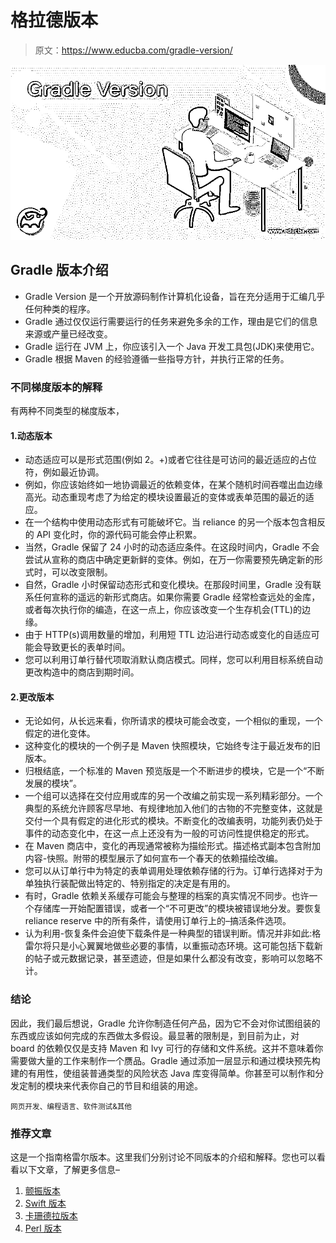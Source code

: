 # 格拉德版本

> 原文：<https://www.educba.com/gradle-version/>

![Gradle Version](img/82a91bfe6af07126cd801458364aeb07.png)



## Gradle 版本介绍

*   Gradle Version 是一个开放源码制作计算机化设备，旨在充分适用于汇编几乎任何种类的程序。
*   Gradle 通过仅仅运行需要运行的任务来避免多余的工作，理由是它们的信息来源或产量已经改变。
*   Gradle 运行在 JVM 上，你应该引入一个 Java 开发工具包(JDK)来使用它。
*   Gradle 根据 Maven 的经验遵循一些指导方针，并执行正常的任务。

### 不同梯度版本的解释

有两种不同类型的梯度版本，

#### 1.动态版本

*   动态适应可以是形式范围(例如 2。+)或者它往往是可访问的最近适应的占位符，例如最近协调。
*   例如，你应该始终如一地协调最近的依赖变体，在某个随机时间吞噬出血边缘高光。动态重现考虑了为给定的模块设置最近的变体或表单范围的最近的适应。
*   在一个结构中使用动态形式有可能破坏它。当 reliance 的另一个版本包含相反的 API 变化时，你的源代码可能会停止积累。
*   当然，Gradle 保留了 24 小时的动态适应条件。在这段时间内，Gradle 不会尝试从宣称的商店中确定更新鲜的变体。例如，在万一你需要预先确定新的形式时，可以改变限制。
*   自然，Gradle 小时保留动态形式和变化模块。在那段时间里，Gradle 没有联系任何宣称的遥远的新形式商店。如果你需要 Gradle 经常检查远处的金库，或者每次执行你的编造，在这一点上，你应该改变一个生存机会(TTL)的边缘。
*   由于 HTTP(s)调用数量的增加，利用短 TTL 边沿进行动态或变化的自适应可能会导致更长的表单时间。
*   您可以利用订单行替代项取消默认商店模式。同样，您可以利用目标系统自动更改构造中的商店到期时间。

#### 2.更改版本

*   无论如何，从长远来看，你所请求的模块可能会改变，一个相似的重现，一个假定的进化变体。
*   这种变化的模块的一个例子是 Maven 快照模块，它始终专注于最近发布的旧版本。
*   归根结底，一个标准的 Maven 预览版是一个不断进步的模块，它是一个“不断发展的模块”。
*   一个组可以选择在交付应用或库的另一个改编之前实现一系列精彩部分。一个典型的系统允许顾客尽早地、有规律地加入他们的古物的不完整变体，这就是交付一个具有假定的进化形式的模块。不断变化的改编表明，功能列表仍处于事件的动态变化中，在这一点上还没有为一般的可访问性提供稳定的形式。
*   在 Maven 商店中，变化的再现通常被称为描绘形式。描述格式副本包含附加内容-快照。附带的模型展示了如何宣布一个春天的依赖描绘改编。
*   您可以从订单行中为特定的表单调用处理依赖存储的行为。订单行选择对于为单独执行装配做出特定的、特别指定的决定是有用的。
*   有时，Gradle 依赖关系缓存可能会与整理的档案的真实情况不同步。也许一个存储库一开始配置错误，或者一个“不可更改”的模块被错误地分发。要恢复 reliance reserve 中的所有条件，请使用订单行上的–搞活条件选项。
*   认为利用-恢复条件会迫使下载条件是一种典型的错误判断。情况并非如此:格雷尔将只是小心翼翼地做些必要的事情，以重振动态环境。这可能包括下载新的帖子或元数据记录，甚至遗迹，但是如果什么都没有改变，影响可以忽略不计。

### 结论

因此，我们最后想说，Gradle 允许你制造任何产品，因为它不会对你试图组装的东西或应该如何完成的东西做太多假设。最显著的限制是，到目前为止，对 board 的依赖仅仅是支持 Maven 和 Ivy 可行的存储和文件系统。这并不意味着你需要做大量的工作来制作一个赝品。Gradle 通过添加一层显示和通过模块预先构建的有用性，使组装普通类型的风险状态 Java 库变得简单。你甚至可以制作和分发定制的模块来代表你自己的节目和组装的用途。

<small>网页开发、编程语言、软件测试&其他</small>

### 推荐文章

这是一个指南格雷尔版本。这里我们分别讨论不同版本的介绍和解释。您也可以看看以下文章，了解更多信息–

1.  [颤振版本](https://www.educba.com/flutter-version/)
2.  [Swift 版本](https://www.educba.com/swift-version/)
3.  [卡珊德拉版本](https://www.educba.com/cassandra-versions/)
4.  [Perl 版本](https://www.educba.com/perl-versions/)





